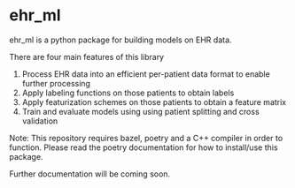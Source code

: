 # ehr_ml

ehr_ml is a python package for building models on EHR data. 

There are four main features of this library
1. Process EHR data into an efficient per-patient data format to enable further processing
2. Apply labeling functions on those patients to obtain labels
3. Apply featurization schemes on those patients to obtain a feature matrix
4. Train and evaluate models using using patient splitting and cross validation

Note: This repository requires bazel, poetry and a C++ compiler in order to function. Please read the poetry documentation for how to install/use this package.

Further documentation will be coming soon.
